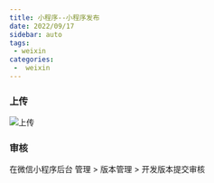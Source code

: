 ```yaml
---
title: 小程序--小程序发布
date: 2022/09/17
sidebar: auto
tags:
 - weixin
categories:
 -  weixin
---
```


### 上传

<img :src="$withBase('/images/weixin/insomnia-base6')" alt="上传">

### 审核

在微信小程序后台 管理 > 版本管理 > 开发版本提交审核
